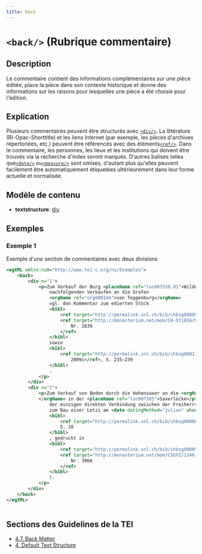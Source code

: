 ```yaml
---
title: back
---
```




# `<back/>` (Rubrique commentaire)

## Description

Le commentaire contient des informations complémentaires sur une pièce éditée, place la pièce dans son contexte historique et donne des informations sur les raisons pour lesquelles une pièce a été choisie pour l'édition. 

## Explication

Plusieurs commentaires peuvent être structurés avec [`<div/>`](div.md). La littérature (RI-Opac-Shorttitle) et les liens Internet (par exemple, les pièces d'archives répertoriées, etc.) peuvent être référencés avec des éléments[`<ref/>`](ref.md). Dans le commentaire, les personnes, les lieux et les institutions qui doivent être trouvés via la recherche d'index seront marqués. D'autres balises telles que[`<date/>`](date.md)  ou[`<measure/>`](measure.md)  sont omises, d'autant plus qu'elles peuvent facilement être automatiquement étiquetées ultérieurement dans leur forme actuelle et normalisée.

## Modèle de contenu

- **textstructure**: [div](div.md)

## Exemples

### Exemple 1

Exemple d'une section de commentaires avec deux divisions

```xml
<egXML xmlns:ns0="http://www.tei-c.org/ns/Examples">
    <back>
        <div n="1">
            <p>Zum Verkauf der Burg <placeName ref="loc007559.01">Wildenburg</placeName> sowie zu den
                nachfolgenden Verkäufen an die Grafen
                <orgName ref="org000144">von Toggenburg</orgName>
                vgl. den Kommentar zum edierten Stück
                <bibl>
                    <ref target="http://permalink.snl.ch/bib/chbsg000056393">ChSG</ref>,
                    <ref target="http://monasterium.net/mom/CH-StiASG/Urkunden/CC.2.B.1/charter">Bd. 5,
                        Nr. 2839
                    </ref>
                </bibl>
                sowie
                <bibl>
                    <ref target="http://permalink.snl.ch/bib/chbsg000118351">Gabathuler
                        2009c</ref>, S. 235–239
                </bibl>
                .
            </p>
        </div>
        <div n="2">
            <p>Zum Verkauf von Boden durch die Hohensaxer an die <orgName ref="org000425">Appenzeller
            </orgName> in der <placeName ref="loc007565">Saxerlücke</placeName>,
                der einzigen direkten Verbindung zwischen der Freiherrschaft Sax-Hohensax und Appenzell,
                zum Bau einer Letzi am <date datingMethod="julian" when-custom="1346-01-20">20. Januar 1346</date> (vgl.
                <bibl>
                    <ref target="http://permalink.snl.ch/bib/chbsg000080293">Deplazes-Haefliger 1976</ref>,
                    S. 10
                </bibl>
                , gedruckt in
                <bibl>
                    <ref target="http://permalink.snl.ch/bib/chbsg000056393">ChSG</ref>,
                    <ref target="http://monasterium.net/mom/CSGVI/1346_I_20.1/charter">Bd. 6,
                        Nr. 3966
                    </ref>
                </bibl>
                ).
            </p>
        </div>
    </back>
</egXML>
               
```

## Sections des Guidelines de la TEI

- [4.7. Back Matter](https://www.tei-c.org/release/doc/tei-p5-doc/en/html/DS.html#DSBACK)
- [4. Default Text Structure](https://www.tei-c.org/release/doc/tei-p5-doc/en/html/DS.html#DS)